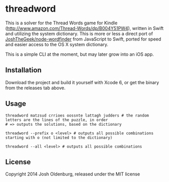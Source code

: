 threadword
=========
This is a solver for the Thread Words game for Kindle (http://www.amazon.com/Thread-Words/dp/B004Y51PW4), written in Swift and utilizing the system dictionary. This is more or less a direct port of [JoshTheGeek/node-wordfinder](https://github.com/JoshTheGeek/node-wordfinder) from JavaScript to Swift, ported for speed and easier access to the OS X system dictionary.

This is a simple CLI at the moment, but may later grow into an iOS app.

## Installation
Download the project and build it yourself with Xcode 6, or get the binary from the releases tab above.

## Usage
```
threadword matzsud crrioes oossnte lattagh judders # the random letters are the lines of the puzzle, in order
# => outputs the solutions, based on the dictionary

threadword --prefix o <level> # outputs all possible combinations starting with o (not limited to the dictionary)

threadword --all <level> # outputs all possible combinations
```

## License
Copyright 2014 Josh Oldenburg, released under the MIT license
